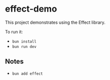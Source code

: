 # effect-demo

This project demonstrates using the Effect library.

To run it:

- `bun install`
- `bun run dev`

## Notes

- `bun add effect`
